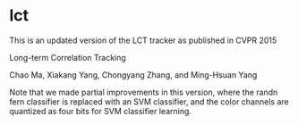 # lct

This is an updated version of the LCT tracker as published in CVPR 2015

Long-term Correlation Tracking

Chao Ma, Xiakang Yang, Chongyang Zhang, and Ming-Hsuan Yang

Note that we made partial improvements in this version, where the randn fern classifier is replaced with an SVM classifier, and the color channels are quantized as four bits for SVM classifier learning.
